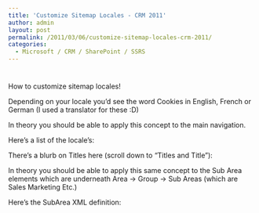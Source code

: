 ```yaml
---
title: 'Customize Sitemap Locales - CRM 2011'
author: admin
layout: post
permalink: /2011/03/06/customize-sitemap-locales-crm-2011/
categories:
  - Microsoft / CRM / SharePoint / SSRS
---
```

# 

How to customize sitemap locales!

Depending on your locale you’d see the word Cookies in English, French or German (I used a translator for these :D)

    
    
     
     
     
    

In theory you should be able to apply this concept to the main navigation.

Here’s a list of the locale’s:



There’s a blurb on Titles here (scroll down to “Titles and Title”):



In theory you should be able to apply this same concept to the Sub Area elements which are underneath Area -> Group -> Sub Areas (which are Sales Marketing Etc.)

Here’s the SubArea XML definition: 


